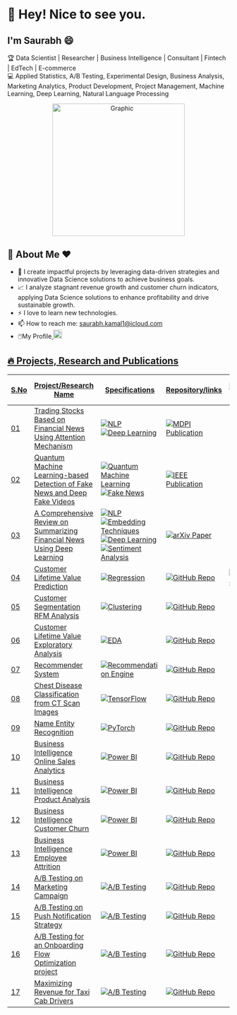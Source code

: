 # 👋 Hey! Nice to see you.

## I'm Saurabh 😄

🏆 Data Scientist | Researcher | Business Intelligence | Consultant | Fintech | EdTech | E-commerce  
💻 Applied Statistics, A/B Testing, Experimental Design, Business Analysis, Marketing Analytics, Product Development, Project Management, Machine Learning, Deep Learning, Natural Language Processing  

<div align="center">
    <img src="https://imarticus.org/blog/wp-content/uploads/2020/09/rt.gif" alt="Graphic" width="300">
</div>

## 👋 About Me ❤️
- 🌱 I create impactful projects by leveraging data-driven strategies and innovative Data Science solutions to achieve business goals.
- 📈 I analyze stagnant revenue growth and customer churn indicators, applying Data Science solutions to enhance profitability and drive sustainable growth.
- ⚡ I love to learn new technologies. 
- 📫 How to reach me: saurabh.kamal1@icloud.com
- 🖱️My Profile<a href="https://www.linkedin.com/in/saurabh-kamal/" target="_blank">
    <img src="https://cdn-icons-png.flaticon.com/512/174/174857.png" alt="LinkedIn" width="20" style="margin-right: 10px;">


## 🔥 Projects, Research and Publications

<table>
  <thead>
    <tr>
      <th>S.No</th>
      <th>Project/Research Name</th>
      <th>Specifications</th>
      <th>Repository/links</th>
      <th>Docker Hub</th>
      <th>End-to-End</th>
    </tr>
  </thead>
  <tbody>
     <tr>
      <td>01</td>
      <td>Trading Stocks Based on Financial News Using Attention Mechanism</td>
      <td>
        <img src="https://img.shields.io/badge/NLP-Natural%20Language%20Processing-blueviolet?style=flat-square" alt="NLP">
        <img src="https://img.shields.io/badge/Deep%20Learning-Attention-red?style=flat-square" alt="Deep Learning">
      </td>
      <td>
        <a href="https://www.mdpi.com/2227-7390/10/12/2001" target="_blank">
          <img src="https://img.shields.io/badge/MDPI-Publication-blue?style=flat-square" alt="MDPI Publication">
        </a>
      </td>
      <td>
        <a href="https://hub.docker.com/your-docker-link" target="_blank">
          </a>
      </td>
      <td>✔️</td>
    </tr>
    <tr>
      <td>02</td>
      <td>Quantum Machine Learning-based Detection of Fake News and Deep Fake Videos</td>
      <td>
        <img src="https://img.shields.io/badge/Quantum%20Machine%20Learning-QML-blue?style=flat-square" alt="Quantum Machine Learning">
        <img src="https://img.shields.io/badge/Fake%20News-Detection-orange?style=flat-square" alt="Fake News">
      </td>
      <td>
        <a href="https://cmte.ieee.org/futuredirections/tech-policy-ethics/july-2022/quantum-machine-learning-based-detection-of-fake-news-and-deep-fake-videos/" target="_blank">
          <img src="https://img.shields.io/badge/IEEE-Publication-blue?style=flat-square" alt="IEEE Publication">
        </a>
      </td>
      <td>
        <a href="https://hub.docker.com/your-docker-link" target="_blank">
          </a>
      </td>
      <td>✔️</td>
    </tr>
    <tr>
  <td>03</td>
  <td>A Comprehensive Review on Summarizing Financial News Using Deep Learning</td>
  <td>
    <img src="https://img.shields.io/badge/NLP-Natural%20Language%20Processing-blueviolet?style=flat-square" alt="NLP">
    <img src="https://img.shields.io/badge/Embedding-Techniques-orange?style=flat-square" alt="Embedding Techniques">
    <img src="https://img.shields.io/badge/Deep%20Learning-RNN%20%26%20LSTM-red?style=flat-square" alt="Deep Learning">
    <img src="https://img.shields.io/badge/Sentiment-Analysis-blue?style=flat-square" alt="Sentiment Analysis">
  </td>
  <td>
    <a href="https://arxiv.org/abs/2109.10118v1" target="_blank">
      <img src="https://img.shields.io/badge/arXiv-Paper-red?style=flat-square" alt="arXiv Paper">
    </a>
  </td>
  <td>
    <a href="https://hub.docker.com/your-docker-link" target="_blank">
      </a>
  </td>
  <td>✔️</td>
</tr>
<tr>
  <td>04</td>
  <td>Customer Lifetime Value Prediction</td>
  <td>
    <img src="https://img.shields.io/badge/Regression-Analysis-blue?style=flat-square" alt="Regression">
  </td>
  <td>
    <a href="https://github.com/saurabhkamal/clvproject" target="_blank">
      <img src="https://img.shields.io/badge/GitHub-Repo-blue?logo=github" alt="GitHub Repo">
    </a>
  </td>
  <td>
    <a href="https://hub.docker.com/your-docker-link" target="_blank">
      <img src="https://img.shields.io/badge/Docker-Hub-green?logo=docker" alt="Docker Hub">
    </a>
  </td>
  <td>✔️</td>
</tr>
    <tr>
  <td>05</td>
  <td>Customer Segmentation RFM Analysis</td>
  <td>
    <img src="https://img.shields.io/badge/Clustering-Unsupervised%20Learning-green?style=flat-square" alt="Clustering">
  </td>
  <td>
    <a href="https://github.com/saurabhkamal/Customer-Segmentation-RFM-Analysis-And-KMeans-Clustering" target="_blank">
      <img src="https://img.shields.io/badge/GitHub-Repo-blue?logo=github" alt="GitHub Repo">
    </a>
  </td>
  <td>
    <a href="https://hub.docker.com/your-docker-link" target="_blank"></a>
  </td>
  <td>✔️</td>
</tr>
    <tr>
  <td>06</td>
  <td>Customer Lifetime Value Exploratory Analysis</td>
  <td>
    <img src="https://img.shields.io/badge/EDA-Exploratory%20Data%20Analysis-orange?style=flat-square" alt="EDA">
  </td>
  <td>
    <a href="https://github.com/saurabhkamal/Customer-Lifetime-Value-CLV" target="_blank">
      <img src="https://img.shields.io/badge/GitHub-Repo-blue?logo=github" alt="GitHub Repo">
    </a>
  </td>
  <td>
    <a href="https://hub.docker.com/your-docker-link" target="_blank"></a>
  </td>
  <td>✔️</td>
</tr>
  <tr>
  <td>07</td>
  <td>Recommender System</td>
  <td>
    <img src="https://img.shields.io/badge/Recommendation%20Engine-Machine%20Learning-red?style=flat-square" alt="Recommendation Engine">
  </td>
  <td>
    <a href="https://github.com/saurabhkamal/ML-Based-Book-Recommender-System" target="_blank">
      <img src="https://img.shields.io/badge/GitHub-Repo-blue?logo=github" alt="GitHub Repo">
    </a>
  </td>
  <td>
    <a href="https://hub.docker.com/your-docker-link" target="_blank"></a>
  </td>
  <td>✔️</td>
</tr>    
    <tr>
      <td>08</td>
      <td>Chest Disease Classification from CT Scan Images</td>
      <td><img src="https://img.shields.io/badge/Deep%20Learning%20CNN-TensorFlow-orange?logo=tensorflow" alt="TensorFlow"></td>
      <td><a href="https://github.com/saurabhkamal/Chest-Disease-Classification" target="_blank"><img src="https://img.shields.io/badge/GitHub-Repo-blue?logo=github" alt="GitHub Repo"></a></td>
      <td><a href="https://hub.docker.com/your-docker-link" target="_blank"></a></td>
      <td>✔️</td>
    </tr>
    <tr>
      <td>09</td>
      <td>Name Entity Recognition</td>
      <td><img src="https://img.shields.io/badge/Deep%20Learning%20NLP-PyTorch-red?logo=pytorch" alt="PyTorch"></td>
      <td><a href="https://github.com/saurabhkamal/Name-Entity-Recognition" target="_blank"><img src="https://img.shields.io/badge/GitHub-Repo-blue?logo=github" alt="GitHub Repo"></a></td>
      <td><a href="https://hub.docker.com/your-docker-link" target="_blank"></a></td>
      <td>✔️</td>
    </tr>
 <tr>
  <td>10</td>
  <td>Business Intelligence Online Sales Analytics</td>
  <td><img src="https://img.shields.io/badge/Power%20BI-Business%20Intelligence-yellow?logo=Power-BI&logoColor=white&style=flat-square" alt="Power BI"></td>
  <td><a href="https://github.com/saurabhkamal/PowerBI-Business-Intelligence-Online-Store-Sales-Analytics" target="_blank"><img src="https://img.shields.io/badge/GitHub-Repo-blue?logo=github" alt="GitHub Repo"></a></td>
  <td><a href="https://app.powerbi.com/view?r=your-dashboard-link" target="_blank"></a></td>
  <td>✔️</td>
</tr>
 <tr>
  <td>11</td>
  <td>Business Intelligence Product Analysis</td>
  <td><img src="https://img.shields.io/badge/Power%20BI-Business%20Intelligence-yellow?logo=Power-BI&logoColor=white&style=flat-square" alt="Power BI"></td>
  <td><a href="https://github.com/saurabhkamal/PowerBI-Business-Intelligence-Product-Analysis" target="_blank"><img src="https://img.shields.io/badge/GitHub-Repo-blue?logo=github" alt="GitHub Repo"></a></td>
  <td><a href="https://app.powerbi.com/view?r=your-dashboard-link" target="_blank"></a></td>
  <td>✔️</td>
</tr>
 <tr>
  <td>12</td>
  <td>Business Intelligence Customer Churn</td>
  <td><img src="https://img.shields.io/badge/Power%20BI-Business%20Intelligence-yellow?logo=Power-BI&logoColor=white&style=flat-square" alt="Power BI"></td>
  <td><a href="https://github.com/saurabhkamal/PowerBI-Business-Intelligence-Customer-Churn" target="_blank"><img src="https://img.shields.io/badge/GitHub-Repo-blue?logo=github" alt="GitHub Repo"></a></td>
  <td><a href="https://app.powerbi.com/view?r=your-dashboard-link" target="_blank"></a></td>
  <td>✔️</td>
</tr>
 <tr>
  <td>13</td>
  <td>Business Intelligence Employee Attrition</td>
  <td><img src="https://img.shields.io/badge/Power%20BI-Business%20Intelligence-yellow?logo=Power-BI&logoColor=white&style=flat-square" alt="Power BI"></td>
  <td><a href="https://github.com/saurabhkamal/PowerBI-Business-Intelligence-Employee-Attrition" target="_blank"><img src="https://img.shields.io/badge/GitHub-Repo-blue?logo=github" alt="GitHub Repo"></a></td>
  <td><a href="https://app.powerbi.com/view?r=your-dashboard-link" target="_blank"></a></td>
  <td>✔️</td>
</tr>
    <tr>
      <td>14</td>
      <td>A/B Testing on Marketing Campaign</td>
      <td>
        <img src="https://img.shields.io/badge/A%2FB%20Testing-Statistical%20Testing-blueviolet?style=flat-square" alt="A/B Testing">
      </td>
      <td>
        <a href="https://github.com/saurabhkamal/Statistics-Hypothesis-Testing-Projects/blob/main/A-B%20Testing%20on%20Marketing%20Campaigns/A-B%20Testing%20on%20Marketing%20Campaigns.ipynb" target="_blank">
          <img src="https://img.shields.io/badge/GitHub-Repo-blue?logo=github" alt="GitHub Repo">
        </a>
      </td>
    <td>
        <a href="https://colab.research.google.com/your-notebook-link" target="_blank">
          </a>
      </td>
      <td>✔️</td>
    </tr>
    <tr>
      <td>15</td>
      <td>A/B Testing on Push Notification Strategy</td>
      <td>
        <img src="https://img.shields.io/badge/A%2FB%20Testing-Statistical%20Testing-blueviolet?style=flat-square" alt="A/B Testing">
      </td>
      <td>
        <a href="https://github.com/saurabhkamal/Statistics-Hypothesis-Testing-Projects/blob/main/A-B%20Testing%20on%20Push%20Notification%20Strategy/A-B%20Testing%20on%20Push%20Notification%20Strategy.ipynb" target="_blank">
          <img src="https://img.shields.io/badge/GitHub-Repo-blue?logo=github" alt="GitHub Repo">
        </a>
      </td>
    <td>
        <a href="https://colab.research.google.com/your-notebook-link" target="_blank">
          </a>
      </td>
      <td>✔️</td>
    </tr>
    <tr>
      <td>16</td>
      <td>A/B Testing for an Onboarding Flow Optimization project</td>
      <td>
        <img src="https://img.shields.io/badge/A%2FB%20Testing-Statistical%20Testing-blueviolet?style=flat-square" alt="A/B Testing">
      </td>
      <td>
        <a href="https://github.com/saurabhkamal/Statistics-Hypothesis-Testing-Projects/blob/main/A/A-B%20test%20for%20an%20Onboarding%20Flow%20Optimization%20project/A-B%20test%20for%20an%20Onboarding%20Flow%20Optimization%20project.ipynb">
          <img src="https://img.shields.io/badge/GitHub-Repo-blue?logo=github" alt="GitHub Repo">
        </a>
      </td>
    <td>
        <a href="https://colab.research.google.com/your-notebook-link" target="_blank">
          </a>
      </td>
      <td>✔️</td>
    </tr>
<tr>
      <td>17</td>
      <td>Maximizing Revenue for Taxi Cab Drivers</td>
      <td>
        <img src="https://img.shields.io/badge/A%2FB%20Testing-Statistical%20Testing-blueviolet?style=flat-square" alt="A/B Testing">
      </td>
      <td>
        <a href="https://github.com/saurabhkamal/Statistics-Hypothesis-Testing-Projects/blob/main/Maximizing%20Revenue%20for%20Taxi%20Cab%20Drivers/Maximizing%20Revenue%20for%20Cab%20Drivers.ipynb">
          <img src="https://img.shields.io/badge/GitHub-Repo-blue?logo=github" alt="GitHub Repo">
        </a>
      </td>
    <td>
        <a href="https://colab.research.google.com/your-notebook-link" target="_blank">
          </a>
      </td>
      <td>✔️</td>
    </tr>
  </tbody>
</table>

